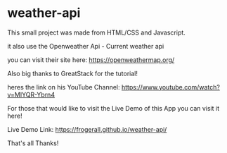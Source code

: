# weather-api

This small project was made from HTML/CSS and Javascript.

it also use the Openweather Api - Current weather api

you can visit their site here: https://openweathermap.org/

Also big thanks to GreatStack for the tutorial!

heres the link on his YouTube Channel: https://www.youtube.com/watch?v=MIYQR-Ybrn4

For those that would like to visit the Live Demo of this App you can visit it here!

Live Demo Link: https://frogerall.github.io/weather-api/

That's all Thanks!
